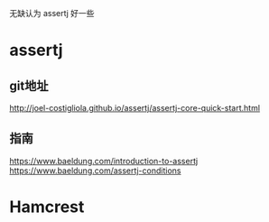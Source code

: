 
无缺认为 assertj 好一些

# assertj

## git地址
http://joel-costigliola.github.io/assertj/assertj-core-quick-start.html

## 指南
https://www.baeldung.com/introduction-to-assertj
https://www.baeldung.com/assertj-conditions


# Hamcrest

